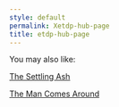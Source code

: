 ```yaml
---
style: default
permalink: Xetdp-hub-page
title: etdp-hub-page
---
```

You may also like:

[The Settling Ash](http://scp-wiki.net/the-settling-ash)

[The Man Comes Around](http://scp-wiki.net/the-man-comes-around)

